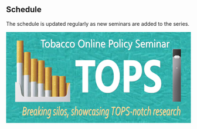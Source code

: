 ## Schedule

The schedule is updated regularly as new seminars are added to the series.

![schedule](banner.jpg)
